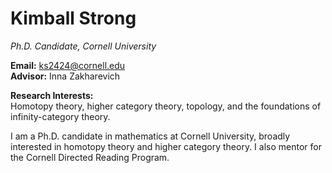 # Kimball Strong

_Ph.D. Candidate, Cornell University_

**Email:** ks2424@cornell.edu  
**Advisor:** Inna Zakharevich

**Research Interests:**  
Homotopy theory, higher category theory, topology, and the foundations of infinity-category theory.

I am a Ph.D. candidate in mathematics at Cornell University, broadly interested in homotopy theory and higher category theory. I also mentor for the Cornell Directed Reading Program.
